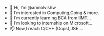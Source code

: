 - 👋 Hi, I’m @anmolvishw
- 👀 I’m interested in Computing,Coing & more.
- 🌱 I’m currently learning BCA from IIMT...
- 💞️ I’m looking to internship on Microsoft...
- 📫 Now,I reach C/C++ (Oops),JSE ...

<!---
anmolvishw/anmolvishw is a ✨ special ✨ repository because its `README.md` (this file) appears on your GitHub profile.
You can click the Preview link to take a look at your changes.
--->
